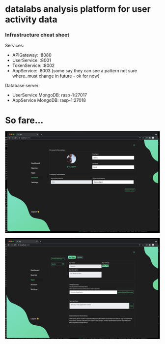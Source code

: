 # datalabs analysis platform for user activity data

### Infrastructure cheat sheet

Services:
- APIGateway: :8080
- UserService: :8001
- TokenService: :8002
- AppService: :8003
(some say they can see a pattern not sure where..must change in future - ok for now)

Database server:
- UserService MongoDB: rasp-1:27017
- AppService MongoDB: rasp-1:27018


# So fare...
 
![](demo_img_1.png)

![](demo_img_2.png)